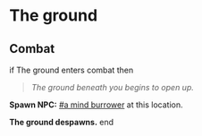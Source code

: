 # The ground


## Combat

if The ground enters combat  then


>*The ground beneath you begins to open up.*


**Spawn NPC:**  [\#a mind burrower](/npc/173003) at this location.


**The ground despawns.**
end
